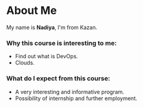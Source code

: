 # About Me
My name is **Nadiya**, I'm from Kazan. 

### Why this course is interesting to me:
+ Find out what is DevOps.
+ Clouds.

### What do I expect from this course:
+ A very interesting and informative program.
+ Possibility of internship and further employment.
